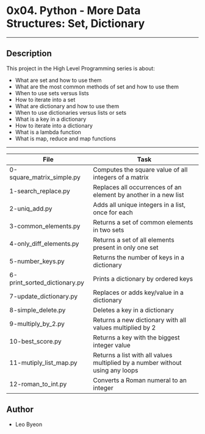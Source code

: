 # 0x04. Python - More Data Structures: Set, Dictionary
---
## Description

This project in the High Level Programming series is about:
* What are set and how to use them
* What are the most common methods of set and how to use them
* When to use sets versus lists
* How to iterate into a set
* What are dictionary and how to use them
* When to use dictionaries versus lists or sets
* What is a key in a dictionary
* How to iterate into a dictionary
* What is a lambda function
* What is map, reduce and map functions

---
File|Task
---|---
0-square_matrix_simple.py | Computes the square value of all integers of a matrix
1-search_replace.py | Replaces all occurrences of an element by another in a new list
2-uniq_add.py | Adds all unique integers in a list, once for each
3-common_elements.py | Returns a set of common elements in two sets
4-only_diff_elements.py | Returns a set of all elements present in only one set
5-number_keys.py | Returns the number of keys in a dictionary
6-print_sorted_dictionary.py | Prints a dictionary by ordered keys
7-update_dictionary.py | Replaces or adds key/value in a dictionary
8-simple_delete.py | Deletes a key in a dictionary
9-multiply_by_2.py | Returns a new dictionary with all values multiplied by 2
10-best_score.py | Returns a key with the biggest integer value
11-mutiply_list_map.py | Returns a list with all values multiplied by a number without using any loops
12-roman_to_int.py | Converts a Roman numeral to an integer

## Author
* Leo Byeon
